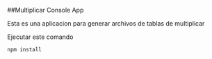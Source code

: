 

##Multiplicar Console App

Esta es una aplicacion para generar archivos de tablas de multiplicar 

Ejecutar este comando

```
npm install

```